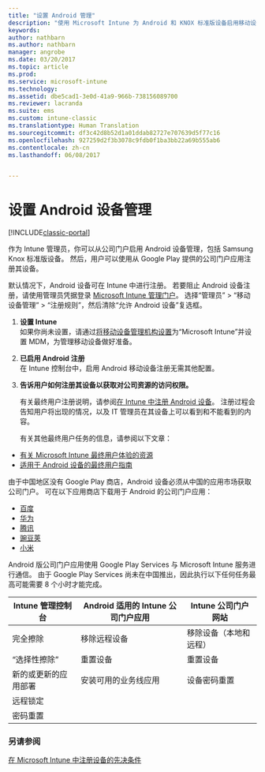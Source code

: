 ```yaml
---
title: "设置 Android 管理"
description: "使用 Microsoft Intune 为 Android 和 KNOX 标准版设备启用移动设备管理 (MDM)。"
keywords: 
author: nathbarn
ms.author: nathbarn
manager: angrobe
ms.date: 03/20/2017
ms.topic: article
ms.prod: 
ms.service: microsoft-intune
ms.technology: 
ms.assetid: dbe5cad1-3e0d-41a9-966b-738156089700
ms.reviewer: lacranda
ms.suite: ems
ms.custom: intune-classic
ms.translationtype: Human Translation
ms.sourcegitcommit: df3c42d8b52d1a01ddab82727e707639d5f77c16
ms.openlocfilehash: 927259d2f3b3078c9fdb0f1ba3bb22a69b555ab6
ms.contentlocale: zh-cn
ms.lasthandoff: 06/08/2017


---
```


# <a name="set-up-android-device-management"></a>设置 Android 设备管理

[!INCLUDE[classic-portal](../includes/classic-portal.md)]

作为 Intune 管理员，你可以从公司门户启用 Android 设备管理，包括 Samsung Knox 标准版设备。 然后，用户可以使用从 Google Play 提供的公司门户应用注册其设备。

默认情况下，Android 设备可在 Intune 中进行注册。 若要阻止 Android 设备注册，请使用管理员凭据登录 [Microsoft Intune 管理门户](https://manage.microsoft.com)。 选择“管理员” > “移动设备管理” > “注册规则”，然后清除“允许 Android 设备”复选框。

1.  **设置 Intune**<br>
    如果你尚未设置，请通过[将移动设备管理机构设置](prerequisites-for-enrollment.md#step-2-set-mdm-authority)为“Microsoft Intune”并设置 MDM，为管理移动设备做好准备。

2.  **已启用 Android 注册**<br>
    在 Intune 控制台中，启用 Android 移动设备注册无需其他配置。

3.  **告诉用户如何注册其设备以获取对公司资源的访问权限。**

    有关最终用户注册说明，请参阅[在 Intune 中注册 Android 设备](https://docs.microsoft.com/intune-user-help/enroll-your-device-in-intune-android)。 注册过程会告知用户将出现的情况，以及 IT 管理员在其设备上可以看到和不能看到的内容。

    有关其他最终用户任务的信息，请参阅以下文章：
  - [有关 Microsoft Intune 最终用户体验的资源](/intune/end-user-educate)
  - [适用于 Android 设备的最终用户指南](https://docs.microsoft.com/intune-user-help/using-your-android-device-with-intune)

由于中国地区没有 Google Play 商店，Android 设备必须从中国的应用市场获取公司门户。 可在以下应用商店下载用于 Android 的公司门户应用：
* [百度](https://go.microsoft.com/fwlink/?linkid=836946)
* [华为](https://go.microsoft.com/fwlink/?linkid=836948)
* [腾讯](https://go.microsoft.com/fwlink/?linkid=836949)
* [豌豆荚](https://go.microsoft.com/fwlink/?linkid=836950)
* [小米](https://go.microsoft.com/fwlink/?linkid=836947)

Android 版公司门户应用使用 Google Play Services 与 Microsoft Intune 服务进行通信。 由于 Google Play Services 尚未在中国推出，因此执行以下任何任务最高可能需要 8 个小时才能完成。 

|Intune 管理控制台| Android 适用的 Intune 公司门户应用 |Intune 公司门户网站|   
|---|---|---|
|完全擦除| 移除远程设备| 移除设备（本地和远程）|
|“选择性擦除”| 重置设备| 重置设备|
|新的或更新的应用部署| 安装可用的业务线应用| 设备密码重置|
|远程锁定|||
|密码重置|||

### <a name="see-also"></a>另请参阅
[在 Microsoft Intune 中注册设备的先决条件](prerequisites-for-enrollment.md)

